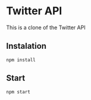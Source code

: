 # Twitter API

This is a clone of the Twitter API

## Instalation

`npm install`

## Start

`npm start`